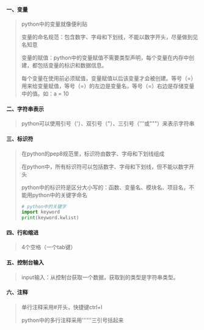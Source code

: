 #### 一、变量

> python中的变量就像便利贴
>
> 变量的命名规范：包含数字、字母和下划线，不能以数字开头，尽量做到见名知意
>
> 变量的赋值：python中的变量赋值不需要类型声明，每个变量在内存中创建，都包括变量的标识和数据信息。
>
> 每个变量在使用前必须赋值，变量赋值以后该变量才会被创建。等号（=）用来给变量赋值，等号（=）的左边是变量名，等号（=）右边是存储变量中的值。如：a = 10

#### 二、字符串表示

> python可以使用引号（'）、双引号（"）、三引号（'''或"""）来表示字符串

#### 三、标识符

> 在python的pep8规范里，标识符由数字、字母和下划线组成
>
> 在python中，所有标识符可以包括数字、字母和下划线，但不能以数字开头
>
> python中的标识符是区分大小写的：函数、变量名、模块名、项目名，不能用python中的关键字命名
>
> ```python
> # python中的关键字
> import keyword
> print(keyword.kwlist)
> ```

#### 四、行和缩进

> 4个空格（一个tab键）

#### 五、控制台输入

> input输入：从控制台获取一个数据，获取到的类型是字符串类型。

#### 六、注释

> 单行注释采用#开头，快捷键ctrl+l
>
> python中的多行注释采用''''''三引号括起来
